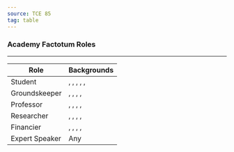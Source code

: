 ```yaml
---
source: TCE 85
tag: table
---
```


### Academy Factotum Roles
---
|Role|Backgrounds|
|----|------------|
|Student|, , , , , |
|Groundskeeper|, , , , |
|Professor|, , , , |
|Researcher|, , , , |
|Financier|, , , , |
|Expert Speaker|Any|
